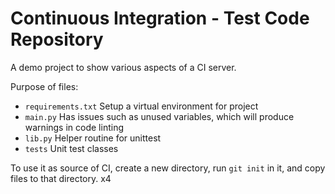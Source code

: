 # Continuous Integration - Test Code Repository

A demo project to show various aspects of a CI server.

Purpose of files:

- `requirements.txt` Setup a virtual environment for project
- `main.py` Has issues such as unused variables, which will produce warnings in code linting  
- `lib.py` Helper routine for unittest
- `tests` Unit test classes

To use it as source of CI, create a new directory, run `git init` in it, and copy files to that directory. x4
